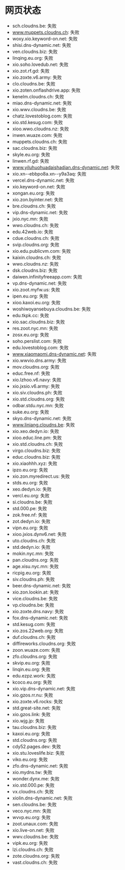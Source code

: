 # 网页状态
- sch.cloudns.be: 失败
- www.muppets.cloudns.ch: 失败
- woxy.xio.keyword-on.net: 失败
- shisi.dns-dynamic.net: 失败
- ven.cloudns.biz: 失败
- linqing.eu.org: 失败
- xio.soho.lovedub.net: 失败
- xio.zot.rf.gd: 失败
- xio.zoxte.v6.army: 失败
- clo.cloudns.be: 失败
- xio.zoten.onflashdrive.app: 失败
- kenelm.cloudns.ch: 失败
- miao.dns-dynamic.net: 失败
- xio.wwv.cloudns.be: 失败
- chatz.lovestoblog.com: 失败
- xio.std.kesug.com: 失败
- xioo.wwo.cloudns.nz: 失败
- inwen.wuaze.com: 失败
- muppets.cloudns.ch: 失败
- sac.cloudns.biz: 失败
- skyle.eu.org: 失败
- linwen.rf.gd: 失败
- www.yiluhuohuadaishadian.dns-dynamic.net: 失败
- xio.xn--ebbpo8a.xn--y9a3aq: 失败
- vercel.dns-dynamic.net: 失败
- xio.keyword-on.net: 失败
- xongan.eu.org: 失败
- xio.zon.byinter.net: 失败
- bre.cloudns.ch: 失败
- vip.dns-dynamic.net: 失败
- jxio.nyc.mn: 失败
- wwo.cloudns.ch: 失败
- edu.42web.io: 失败
- cdue.cloudns.ch: 失败
- svip.cloudns.org: 失败
- xio.edu.publicvm.com: 失败
- kaixin.cloudns.ch: 失败
- wwo.cloudns.nz: 失败
- dsk.cloudns.biz: 失败
- daiwen.infinityfreeapp.com: 失败
- vp.dns-dynamic.net: 失败
- xio.zoot.myfw.us: 失败
- ipen.eu.org: 失败
- xioo.kaxoi.eu.org: 失败
- woshiwoyansebuya.cloudns.be: 失败
- edu.tkpk.cc: 失败
- xio.sac.cloudns.biz: 失败
- res.zoot.nyc.mn: 失败
- zosx.eu.org: 失败
- soho.perslist.com: 失败
- edu.lovestoblog.com: 失败
- www.xiaomaomi.dns-dynamic.net: 失败
- xio.wwvio.dns.army: 失败
- mov.cloudns.org: 失败
- educ.free.nf: 失败
- xio.lzhoo.v6.navy: 失败
- xio.jxsio.v6.army: 失败
- xio.siv.cloudns.ph: 失败
- xio.std.cloudns.org: 失败
- odbar.stdu.nyc.mn: 失败
- suke.eu.org: 失败
- skyo.dns-dynamic.net: 失败
- www.liniang.cloudns.be: 失败
- xio.xeo.dedyn.io: 失败
- xioo.educ.line.pm: 失败
- xio.std.cloudns.ch: 失败
- virgo.cloudns.biz: 失败
- educ.cloudns.biz: 失败
- xio.xiaohhh.xyz: 失败
- ipzo.eu.org: 失败
- xio.zon.myredirect.us: 失败
- stds.eu.org: 失败
- xeo.dedyn.io: 失败
- vercl.eu.org: 失败
- si.cloudns.be: 失败
- std.000.pe: 失败
- zok.free.nf: 失败
- zot.dedyn.io: 失败
- vipn.eu.org: 失败
- xioo.jxios.dynv6.net: 失败
- uto.cloudns.ch: 失败
- std.dedyn.io: 失败
- mokin.nyc.mn: 失败
- pan.cloudns.org: 失败
- age.xisu.nyc.mn: 失败
- ricpig.eu.org: 失败
- siv.cloudns.ph: 失败
- beer.dns-dynamic.net: 失败
- xio.zon.lookin.at: 失败
- vice.cloudns.be: 失败
- vp.cloudns.be: 失败
- xio.zoxte.dns.navy: 失败
- fox.dns-dynamic.net: 失败
- std.kesug.com: 失败
- xio.zos.22web.org: 失败
- duf.cloudns.ch: 失败
- diffireworks.cloudns.org: 失败
- zoon.wuaze.com: 失败
- zfo.cloudns.org: 失败
- skvip.eu.org: 失败
- linqin.eu.org: 失败
- edu.ezpz.work: 失败
- kcoco.eu.org: 失败
- xio.vip.dns-dynamic.net: 失败
- xio.gzos.rr.nu: 失败
- xio.zoxte.v6.rocks: 失败
- std.great-site.net: 失败
- xio.gzos.link: 失败
- xio.wjg.jp: 失败
- tau.cloudns.biz: 失败
- kaxoi.eu.org: 失败
- std.cloudns.org: 失败
- cdy52.pages.dev: 失败
- xio.stu.loveslife.biz: 失败
- viko.eu.org: 失败
- zfo.dns-dynamic.net: 失败
- xio.mydns.tw: 失败
- wonder.dynx.me: 失败
- xio.std.000.pe: 失败
- vx.cloudns.ch: 失败
- xiolin.dns-dynamic.net: 失败
- sen.cloudns.be: 失败
- veco.nyc.mn: 失败
- wvvp.eu.org: 失败
- zoot.unaux.com: 失败
- xio.live-on.net: 失败
- wwv.cloudns.be: 失败
- vipk.eu.org: 失败
- lzi.cloudns.ch: 失败
- zote.cloudns.org: 失败
- vast.cloudns.ch: 失败
